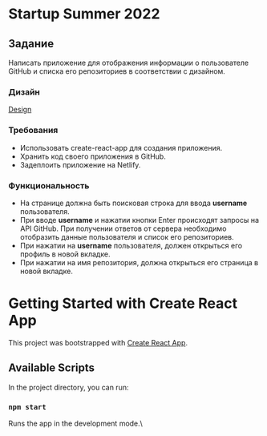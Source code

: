 # Startup Summer 2022

## Задание

Написать приложение для отображения информации о пользователе GitHub и списка его репозиториев в соответствии с дизайном.

### Дизайн

[Design](https://www.figma.com/file/YbZTN8V2V4JqqxmUAsgNFC/Startup-Summer-2022-Task-(Copy))

### Требования

* Использовать create-react-app для создания приложения.
* Хранить код своего приложения в GitHub.
* Задеплоить приложение на Netlify.

### Функциональность

* На странице должна быть поисковая строка для ввода **username** пользователя.
* При вводе **username** и нажатии кнопки Enter происходят запросы на API GitHub. При получении ответов от сервера необходимо отобразить данные пользователя и список его репозиториев.
* При нажатии на **username** пользователя, должен открыться его профиль в новой вкладке.
* При нажатии на имя репозитория, должна открыться его страница в новой вкладке.


# Getting Started with Create React App

This project was bootstrapped with [Create React App](https://github.com/facebook/create-react-app).

## Available Scripts

In the project directory, you can run:

### `npm start`

Runs the app in the development mode.\